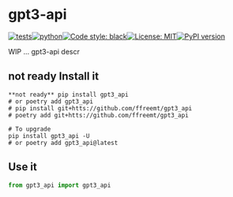 # gpt3-api
[![tests](https://github.com/ffreemt/gpt3-api/actions/workflows/routine-tests.yml/badge.svg)](https://github.com/ffreemt/gpt3-api/actions)[![python](https://img.shields.io/static/v1?label=python+&message=3.7%2B&color=blue)](https://img.shields.io/static/v1?label=python+&message=3.7%2B&color=blue)[![Code style: black](https://img.shields.io/badge/code%20style-black-000000.svg)](https://github.com/psf/black)[![License: MIT](https://img.shields.io/badge/License-MIT-yellow.svg)](https://opensource.org/licenses/MIT)[![PyPI version](https://badge.fury.io/py/gpt3_api.svg)](https://badge.fury.io/py/gpt3_api)

WIP ... gpt3-api descr

## **not ready** Install it

```shell
**not ready** pip install gpt3_api
# or poetry add gpt3_api
# pip install git+htts://github.com/ffreemt/gpt3_api
# poetry add git+htts://github.com/ffreemt/gpt3_api

# To upgrade
pip install gpt3_api -U
# or poetry add gpt3_api@latest
```

## Use it
```python
from gpt3_api import gpt3_api

```
